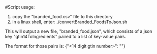 #Script usage:

1. copy the "branded_food.csv" file to this directory
2. in a linux shell, enter:
   ./convertBranded_FoodsToJson.sh

This will output a new file, "branded_food.json", which consists of a json key "gtin14ToIngredients" paired to a list of key-value pairs.

The format for those pairs is:
 {"<14 digit gtin number>": "<list of ingredients>"}


